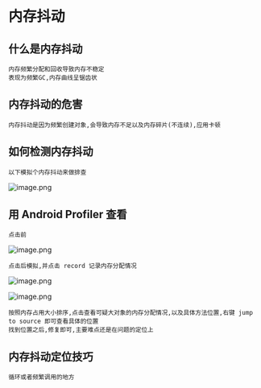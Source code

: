 # 内存抖动

## 什么是内存抖动

    内存频繁分配和回收导致内存不稳定
    表现为频繁GC,内存曲线呈锯齿状

## 内存抖动的危害

    内存抖动是因为频繁创建对象,会导致内存不足以及内存碎片(不连续),应用卡顿

## 如何检测内存抖动

    以下模拟个内存抖动来做排查

![image.png](https://upload-images.jianshu.io/upload_images/61189-f54148799a523cfa.png?imageMogr2/auto-orient/strip%7CimageView2/2/w/1240)

## 用 Android Profiler 查看

    点击前

![image.png](https://upload-images.jianshu.io/upload_images/61189-c0e16009ff6b0e2a.png?imageMogr2/auto-orient/strip%7CimageView2/2/w/1240)

    点击后模拟,并点击 record 记录内存分配情况

![image.png](https://upload-images.jianshu.io/upload_images/61189-726f4da01f065f97.png?imageMogr2/auto-orient/strip%7CimageView2/2/w/1240)

![image.png](https://upload-images.jianshu.io/upload_images/61189-c268d03d717b84ee.png?imageMogr2/auto-orient/strip%7CimageView2/2/w/1240)

    按照内存占用大小排序,点击查看可疑大对象的内存分配情况,以及具体方法位置,右键 jump to source 即可查看具体的位置
    找到位置之后,修复即可,主要难点还是在问题的定位上

## 内存抖动定位技巧

    循环或者频繁调用的地方
